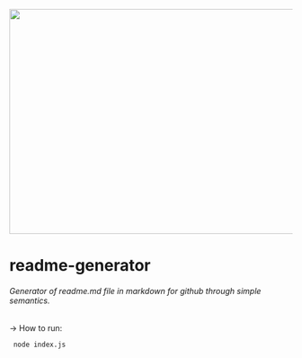 <p align="center">
  <img width="600" height="400" src="https://user-images.githubusercontent.com/57795650/102353996-b03fb780-3f88-11eb-83db-96df06615135.gif">
</p>

# readme-generator
###### Generator of readme.md file in markdown for github through simple semantics.
-> How to run:

     node index.js
